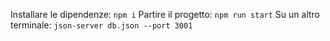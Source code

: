 Installare le dipendenze: ```npm i```
Partire il progetto: ```npm run start```
Su un altro terminale: `json-server db.json --port 3001`